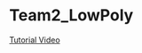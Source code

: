 # Team2_LowPoly

<a href="https://drive.google.com/file/d/1gnIlObZih3tFiL8XHvk_odwGiq4pgyZC/view" target="_blank">Tutorial Video</a>
